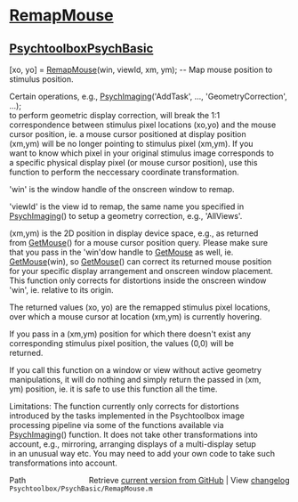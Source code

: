 # [RemapMouse](RemapMouse)
## [Psychtoolbox](Psychtoolbox)[PsychBasic](PsychBasic)

[xo, yo] = [RemapMouse](RemapMouse)(win, viewId, xm, ym); -- Map mouse position to stimulus position.  
  
Certain operations, e.g., [PsychImaging](PsychImaging)('AddTask', ..., 'GeometryCorrection', ...);  
to perform geometric display correction, will break the 1:1  
correspondence between stimulus pixel locations (xo,yo) and the mouse  
cursor position, ie. a mouse cursor positioned at display position  
(xm,ym) will be no longer pointing to stimulus pixel (xm,ym). If you  
want to know which pixel in your original stimulus image corresponds to  
a specific physical display pixel (or mouse cursor position), use this  
function to perform the neccessary coordinate transformation.  
  
'win' is the window handle of the onscreen window to remap.  
  
'viewId' is the view id to remap, the same name you specified in  
[PsychImaging](PsychImaging)() to setup a geometry correction, e.g., 'AllViews'.  
  
(xm,ym) is the 2D position in display device space, e.g., as returned  
from [GetMouse](GetMouse)() for a mouse cursor position query. Please make sure  
that you pass in the 'win'dow handle to [GetMouse](GetMouse) as well, ie.  
[GetMouse](GetMouse)(win), so [GetMouse](GetMouse)() can correct its returned mouse position  
for your specific display arrangement and onscreen window placement.  
This function only corrects for distortions inside the onscreen window  
'win', ie. relative to its origin.  
  
The returned values (xo, yo) are the remapped stimulus pixel locations,  
over which a mouse cursor at location (xm,ym) is currently hovering.  
  
If you pass in a (xm,ym) position for which there doesn't exist any  
corresponding stimulus pixel position, the values (0,0) will be  
returned.  
  
If you call this function on a window or view without active geometry  
manipulations, it will do nothing and simply return the passed in (xm,  
ym) position, ie. it is safe to use this function all the time.  
  
Limitations: The function currently only corrects for distortions  
introduced by the tasks implemented in the Psychtoolbox image  
processing pipeline via some of the functions available via  
[PsychImaging](PsychImaging)() function. It does not take other transformations into  
account, e.g., mirroring, arranging displays of a multi-display setup  
in an unusual way etc. You may need to add your own code to take such  
transformations into account.  
  




<div class="code_header" style="text-align:right;">
  <span style="float:left;">Path&nbsp;&nbsp;</span> <span class="counter">Retrieve <a href=
  "https://raw.github.com/Psychtoolbox-3/Psychtoolbox-3/beta/Psychtoolbox/PsychBasic/RemapMouse.m">current version from GitHub</a> | View <a href=
  "https://github.com/Psychtoolbox-3/Psychtoolbox-3/commits/beta/Psychtoolbox/PsychBasic/RemapMouse.m">changelog</a></span>
</div>
<div class="code">
  <code>Psychtoolbox/PsychBasic/RemapMouse.m</code>
</div>


